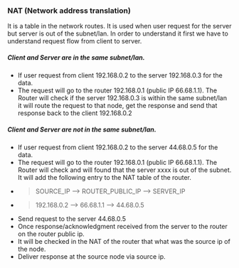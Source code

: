 ### NAT (Network address translation)
It is a table in the network routes. It is used when user request for the server but server is out of the subnet/lan. In order to understand it first we have to understand request flow from client to server.

##### Client and Server are in the same subnet/lan.
* If user request from client 192.168.0.2 to the server 192.168.0.3 for the data.
* The request will go to the router 192.168.0.1 (public IP 66.68.1.1). The Router will check if the server 192.168.0.3 is within the same subnet/lan it will route the request to that node, get the response and send that response back to the client 192.168.0.2

##### Client and Server are not in the same subnet/lan.
* If user request from client 192.168.0.2 to the server 44.68.0.5 for the data.
* The request will go to the router 192.168.0.1 (public IP 66.68.1.1). The Router will check and will found that the server xxxx is out of the subnet. It will add the following entry to the NAT table of the router.
* > SOURCE_IP --> ROUTER_PUBLIC_IP --> SERVER_IP
* > 192.168.0.2 --> 66.68.1.1 --> 44.68.0.5
* Send request to the server 44.68.0.5
* Once response/acknowledgment received from the server to the router on the router public ip. 
* It will be checked in the NAT of the router that what was the source ip of the node.
* Deliver response at the source node via source ip.